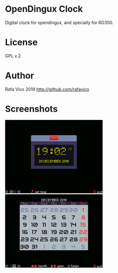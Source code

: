 # OpenDingux Clock

Digital clock for opendingux, and specially for RG350.

# License

GPL v.2

# Author

Rafa Vico 2019
http://github.com/rafavico

# Screenshots

<img src="screenshots/screenshot003.png" title="image">
<img src="screenshots/screenshot005.png" title="image">
